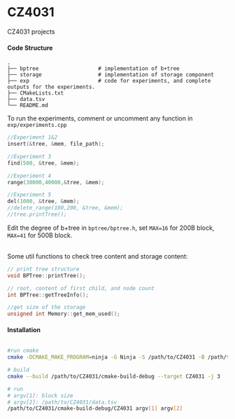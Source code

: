 # CZ4031
CZ4031 projects

#### Code Structure
```
.
├── bptree                   # implementation of b+tree
├── storage                  # implementation of storage component
├── exp                      # code for experiments, and complete outputs for the experiments.
├── CMakeLists.txt           
├── data.tsv                 
└── README.md
```

To run the experiments, comment or uncomment any function in `exp/experiments.cpp`

```c
//Experiment 1&2
insert(&tree, &mem, file_path);

//Experiment 3
find(500, &tree, &mem);

//Experiment 4
range(30000,40000,&tree, &mem);

//Experiment 5
del(1000, &tree, &mem);
//delete_range(100,200, &tree, &mem);
//tree.printTree();
```

Edit the degree of b+tree in `bptree/bptree.h`, set `MAX=16` for 200B block, `MAX=41` for 500B block.<br><br>

Some util functions to check tree content and storage content:
```c
// print tree structure
void BPTree::printTree();

// root, content of first child, and node count
int BPTree::getTreeInfo();

//get size of the storage
unsigned int Memory::get_mem_used();
```

#### Installation
 ```sh
 
#run cmake
cmake -DCMAKE_MAKE_PROGRAM=ninja -G Ninja -S /path/to/CZ4031 -B /path/to/CZ4031/cmake-build-debug

# build
cmake --build /path/to/CZ4031/cmake-build-debug --target CZ4031 -j 3

# run
# argv[1]: block size
# argv[2]: /path/to/CZ4031/data.tsv
/path/to/CZ4031/cmake-build-debug/CZ4031 argv[1] argv[2]
```
